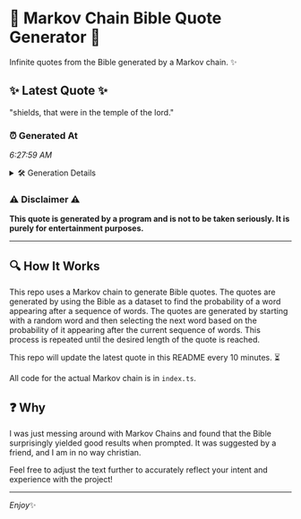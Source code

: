 # 📖 Markov Chain Bible Quote Generator 📖

Infinite quotes from the Bible generated by a Markov chain. ✨

## ✨ Latest Quote ✨
"shields, that were in the temple of the lord."

### ⏰ Generated At
*6:27:59 AM*

<details>
    <summary>🛠️ Generation Details</summary>
    <p>
        <strong>🌱 Seed:</strong> shields,<br>
        <strong>🔄 Iterations:</strong> 8<br>
        <strong>📜 Context History:</strong><br>[ shields, ]: that<br>[ shields,, that ]: were<br>[ shields,, that, were ]: in<br>[ shields,, that, were, in ]: the<br>[ shields,, that, were, in, the ]: temple<br>[ shields,, that, were, in, the, temple ]: of<br>[ that, were, in, the, temple, of ]: the<br>[ were, in, the, temple, of, the ]: lord.<br>
    </p>
</details>

### ⚠️ Disclaimer ⚠️
**This quote is generated by a program and is not to be taken seriously. It is purely for entertainment purposes.**

---

## 🔍 How It Works

This repo uses a Markov chain to generate Bible quotes. The quotes are generated by using the Bible as a dataset to find the probability of a word appearing after a sequence of words. The quotes are generated by starting with a random word and then selecting the next word based on the probability of it appearing after the current sequence of words. This process is repeated until the desired length of the quote is reached.

This repo will update the latest quote in this README every 10 minutes. ⏳

All code for the actual Markov chain is in `index.ts`.

## ❓ Why

I was just messing around with Markov Chains and found that the Bible surprisingly yielded good results when prompted. 
It was suggested by a friend, and I am in no way christian.

Feel free to adjust the text further to accurately reflect your intent and experience with the project!

---

*Enjoy*✨

